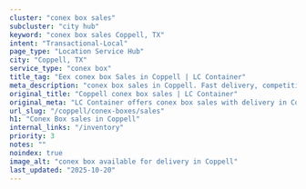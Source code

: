 ```yaml
---
cluster: "conex box sales"
subcluster: "city hub"
keyword: "conex box sales Coppell, TX"
intent: "Transactional-Local"
page_type: "Location Service Hub"
city: "Coppell, TX"
service_type: "conex box"
title_tag: "Eex conex box Sales in Coppell | LC Container"
meta_description: "conex box sales in Coppell. Fast delivery, competitive pricing. Serving conex boxes area. Quote ID: FO3. Call (214) 524-4168 for your free quote today."
original_title: "Coppell conex box sales | LC Container"
original_meta: "LC Container offers conex box sales with delivery in Coppell, TX. Local. Fast quotes. Since 2003."
url_slug: "/coppell/conex-boxes/sales"
h1: "Conex Box sales in Coppell"
internal_links: "/inventory"
priority: 3
notes: ""
noindex: true
image_alt: "conex box available for delivery in Coppell"
last_updated: "2025-10-20"
---
```


<!-- TODO: Add unique city/inventory copy, images, and internal links here. -->
